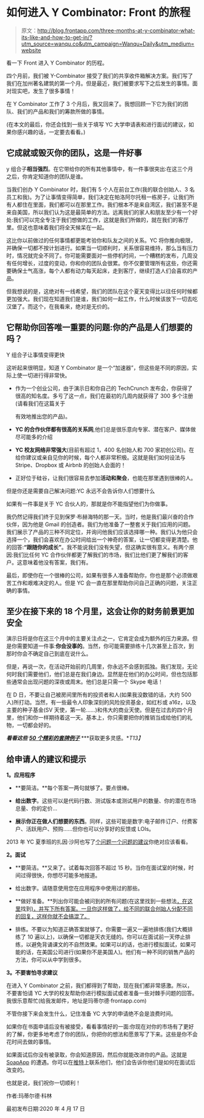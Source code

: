 # 如何进入 Y Combinator: Front 的旅程

> 原文：<http://blog.frontapp.com/three-months-at-y-combinator-what-its-like-and-how-to-get-in/?utm_source=wanqu.co&utm_campaign=Wanqu+Daily&utm_medium=website>

看一下 Front 进入 Y Combinator 的历程。



四个月前，我们被 Y-Combinator 接受了我们的共享收件箱解决方案。我们写了我们在加州著名建筑的第一个月。但是最近，我们被要求写下之后发生的事情。面对现实吧，发生了很多事情！

在 Y Combinator 工作了 3 个月后，我又回来了。我想回顾一下它为我们的团队、我们的产品和我们的筹款所做的事情。

(在本文的最后，你还会找到一些关于填写 YC 大学申请表和进行面试的建议，如果你感兴趣的话，一定要去看看。)

## 它成就或毁灭你的团队，这是一件好事

y 组合子**相当强烈**。在它带给你的所有其他事情中，有一件事很突出:在这三个月之后，你肯定知道你的团队是谁。

当我们创办 Y Combinator 时，我们有 5 个人在前台工作(我的联合创始人、3 名员工和我)。为了让事情变得简单，我们决定在帕洛阿尔托租一栋房子，让我们所有人都住在里面，我们都可以在那里工作。我们根本不是来自湾区，我们甚至不是来自美国，所以我们认为这是最简单的方法。远离我们的家人和朋友至少有一个好处:我们可以完全专注于我们想做的工作，这就是我们所做的，就在我们的客厅里。但这也意味着我们将全天候呆在一起。

这比你以前做过的任何事情都更能考验你和队友之间的关系。YC 将你推向极限，并确保一切都不按计划进行。如果当一切顺利时，关系很容易维持，那么当有压力时，情况就完全不同了。你可能需要面对一些停机时间，一个糟糕的发布，几周没有任何增长，过度的变动，你和你的团队会很累。你不仅要管理所有这些，你还需要确保士气高涨，每个人都有动力每天起床，走到客厅，继续打造人们会喜欢的产品。

但我想说的是，这绝对有一线希望，我们的团队在这个夏天变得比以往任何时候都更加强大。我们现在知道我们是谁，我们如何一起工作，什么时候该放下一切去吃汉堡了。而这个，在我看来，绝对是无价的。

## 它帮助你回答唯一重要的问题:你的产品是人们想要的吗？

Y 组合子让事情变得更快

这听起来很明显，知道 Y Combinator 是一个“加速器”，但这些是不同的原因，实际上使一切进行得非常快。

*   作为一个创业公司，由于演示日和你自己的 TechCrunch 发布会，你获得了很高的知名度。多亏了这一点，我们在最初的几周内就获得了 300 多个注册(请看我们在这篇关于

    有效地推出您的产品)。

*   **YC 的合作伙伴都有很高的关系网**,他们总是很乐意向专家、潜在客户、媒体做尽可能多的介绍

*   **YC 校友网络非常强大**(目前有超过 1，400 名创始人和 700 家初创公司)。在给你建议或亲自见你的时候，每个人都非常积极。这就是我们如何设法与 Stripe、Dropbox 或 Airbnb 的创始人会面的！

*   正好位于硅谷，让我们很容易去参加**活动和聚会**，也能在那里遇到很棒的人。

但是你还是需要自己解决问题:YC 永远不会告诉你人们想要什么

如果有一件事是关于 YC 合伙人的，那就是你不能指望他们为你做事。

我仍然记得我们终于见到保罗·布赫海特的那一天。当时，他是我们最兴奋的合作伙伴，因为他是 Gmail 的创造者。我们为他准备了一整套关于我们应用的问题。我们展示了产品的三种不同定位，并询问他我们应该选择哪一种。我们认为他只会选择一个，我们会喜欢在办公时间给出一个神奇的答案，让一切都变得更清楚。他的回答:**“跟随你的成长”**。我不能说我们没有失望，但这确实很有意义。有两个原因:我们比任何 YC 合作伙伴都更了解我们的市场，我们比他们更了解我们的客户。这意味着他没有答案，我们有。

最后，即使你在一个很棒的公司，如果有很多人准备帮助你，你也是那个必须做艰苦工作和艰难决定的人。但是 YC 会一直在那里帮助你问自己正确的问题，关注正确的事情。

## 至少在接下来的 18 个月里，这会让你的财务前景更加安全

演示日将是你在这三个月中的主要关注点之一，它肯定会成为额外的压力来源。但是你需要知道一件事:**你会没事的**。当然，你可能需要排练十几次甚至上百次，到那时你会不确定自己到底在说什么。

但是，再说一次，在活动开始前的几周里，你永远不会感到孤独。我们发现，无论何时我们需要他们，他们总是在我们身边。显然是在他们的办公时间，但也包括那些通常会出现问题的深夜或周末。他们总是只需一个 Skype 电话！

在 D 日，不要让自己被房间里所有的投资者和人(如果我没数错的话，大约 500 人)所打动。当然，有一些最令人印象深刻的风险投资基金，如红杉或 a16z，以及主要的种子基金(SV 天使，第一轮……)和伟大的商业天使。但是在过去的四个月里，他们和你一样期待着这一天。基本上，你只需要把你的推销当成给他们的礼物，一切都会好的。

***看看这些*** [***50 个精彩的套牌例子***](https://www.konsus.com/blog/35-best-pitch-deck-examples-2017) ***获取更多灵感。**T13】*

## 给申请人的建议和提示

**1。应用程序**

*   **要简洁。**每个答案一两句就够了。要点很棒。

*   **给出数字**。这些可以是代码行数、测试版本或测试用户的数量、你的潜在市场总量、你的定价…

*   **展示你正在做人们想要的东西**。同样，这些可能是数字:电子邮件订户、付费客户、活跃用户、预购……但你也可以分享好的反馈或 LOIs。

2013 年 YC 夏季班的扎因·沙阿也写了[个问题一个问题的建议](https://medium.com/@zan2434/y-combinator-applicant-advice-289c58a2ca89)你绝对应该看看。

**2。面试**

*   **要简洁。**又来了。试着每次回答不超过 15 秒。当你在面试室的时候，时间过得很快，你想尽可能多地报道。

*   给出数字。请随意使用您在应用程序中使用过的那些。

*   **做好准备。**列出你可能会被问到的所有问题(在这里找到一些想法[，在这里](http://ipaulgraham.herokuapp.com/)找到[)，并写下所有答案。一旦你这样做了，给不同的联合创始人分配不同的回复，这样你就不会搞混了。](http://techcrunch.com/2012/04/27/be-concise-the-top-questions-asked-at-a-y-combinator-interview/)

*   排练。不要以为知道正确答案就够了。你需要一遍又一遍地排练(我们大概排练了 10 遍以上)，以确保一切都是天衣无缝的。你可以在面试前一天停止排练，以避免背诵课文的不自然效果。如果可以的话，也进行模拟面试，如果可能的话，在美国公司进行(如果你不是美国人)。他们有一种不同的销售产品的方法，你可以从中学到很多。

**3。不要害怕寻求建议**

在进入 Y Combinator 之前，我们都得到了帮助，现在我们都非常感激。所以，不要害怕请 YC 大学的校友帮助你进行模拟面试或者准备一些对棘手问题的回答。我很乐意帮忙(给我发邮件，地址是玛蒂尔德·frontapp.com)

不管你接下来会发生什么，记住准备 YC 大学的申请绝不会是浪费时间。

如果你在书面申请后没有被接受，看看事情好的一面:你现在对你的市场有了更好的了解，你更多地考虑了你的团队，你把你的想法和愿景写了下来。这些是你不会花时间去做的事情。

如果面试后你没有被录取，你会知道原因，然后你就能改进你的产品。这就是 [SoapApp](http://soapapp.co/) 的遭遇。你可以在[推特](https://twitter.com/SOAPapp)上联系他们，他们会告诉你他们是如何在面试后改变的。

也就是说，我们祝你一切顺利！

作者:玛蒂尔德·科林

最初发布日期:2020 年 4 月 17 日

